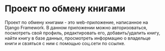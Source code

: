 # Проект по обмену книгами

Проект по обмену книгами - это web-приложение, написанное на Django Framework.
В данном приложении можно авторизоваться, посмотреть свой профиль, редактировать его, добавить/удалить книгу, найти книгу в базе данных, просмотреть информацию о владельце книги и свзяться с ним с помощью соц.сети по ссылке.


